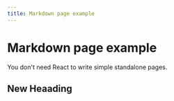 ```yaml
---
title: Markdown page example
---
```


# Markdown page example

You don't need React to write simple standalone pages.

## New Heaading
